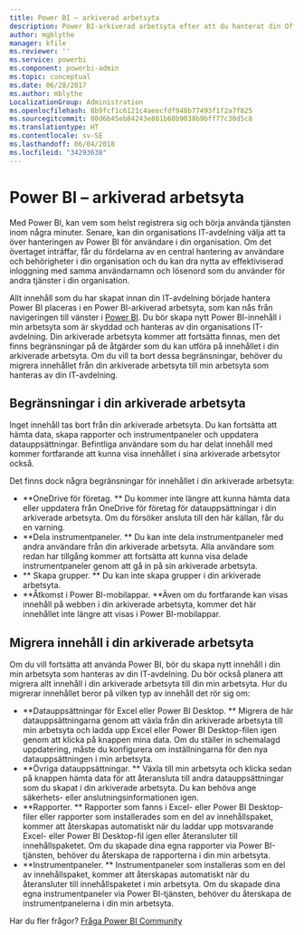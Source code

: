 ```yaml
---
title: Power BI – arkiverad arbetsyta
description: Power BI-arkiverad arbetsyta efter att du hanterat din Office 365-klient
author: mgblythe
manager: kfile
ms.reviewer: ''
ms.service: powerbi
ms.component: powerbi-admin
ms.topic: conceptual
ms.date: 06/28/2017
ms.author: mblythe
LocalizationGroup: Administration
ms.openlocfilehash: 8b9fcf1c6121c4aeecfdf948b77493f1f2a7f825
ms.sourcegitcommit: 80d6b45eb84243e801b60b9038b9bff77c30d5c8
ms.translationtype: HT
ms.contentlocale: sv-SE
ms.lasthandoff: 06/04/2018
ms.locfileid: "34293638"
---
```

# <a name="power-bi-archived-workspace"></a>Power BI – arkiverad arbetsyta
Med Power BI, kan vem som helst registrera sig och börja använda tjänsten inom några minuter.  Senare, kan din organisations IT-avdelning välja att ta över hanteringen av Power BI för användare i din organisation.  Om det övertaget inträffar, får du fördelarna av en central hantering av användare och behörigheter i din organisation och du kan dra nytta av effektiviserad inloggning med samma användarnamn och lösenord som du använder för andra tjänster i din organisation. 

Allt innehåll som du har skapat innan din IT-avdelning började hantera Power BI placeras i en Power BI-arkiverad arbetsyta, som kan nås från navigeringen till vänster i [Power BI](https://app.powerbi.com).  Du bör skapa nytt Power BI-innehåll i min arbetsyta som är skyddad och hanteras av din organisations IT-avdelning.  Din arkiverade arbetsyta kommer att fortsätta finnas, men det finns begränsningar på de åtgärder som du kan utföra på innehållet i din arkiverade arbetsyta.  Om du vill ta bort dessa begränsningar, behöver du migrera innehållet från din arkiverade arbetsyta till min arbetsyta som hanteras av din IT-avdelning.

## <a name="restrictions-in-your-archived-workspace"></a>Begränsningar i din arkiverade arbetsyta
Inget innehåll tas bort från din arkiverade arbetsyta.  Du kan fortsätta att hämta data, skapa rapporter och instrumentpaneler och uppdatera datauppsättningar.  Befintliga användare som du har delat innehåll med kommer fortfarande att kunna visa innehållet i sina arkiverade arbetsytor också.

Det finns dock några begränsningar för innehållet i din arkiverade arbetsyta:

* **OneDrive för företag.  ** Du kommer inte längre att kunna hämta data eller uppdatera från OneDrive för företag för datauppsättningar i din arkiverade arbetsyta.  Om du försöker ansluta till den här källan, får du en varning.
* **Dela instrumentpaneler.  ** Du kan inte dela instrumentpaneler med andra användare från din arkiverade arbetsyta.  Alla användare som redan har tillgång kommer att fortsätta att kunna visa delade instrumentpaneler genom att gå in på sin arkiverade arbetsyta.
* ** Skapa grupper.  ** Du kan inte skapa grupper i din arkiverade arbetsyta.
* **Åtkomst i Power BI-mobilappar.  **Även om du fortfarande kan visas innehåll på webben i din arkiverade arbetsyta, kommer det här innehållet inte längre att visas i Power BI-mobilappar.

## <a name="migrating-content-in-your-archived-workspace"></a>Migrera innehåll i din arkiverade arbetsyta
Om du vill fortsätta att använda Power BI, bör du skapa nytt innehåll i din min arbetsyta som hanteras av din IT-avdelning.   Du bör också planera att migrera allt innehåll i din arkiverade arbetsyta till din min arbetsyta.  Hur du migrerar innehållet beror på vilken typ av innehåll det rör sig om:

* **Datauppsättningar för Excel eller Power BI Desktop.  ** Migrera de här datauppsättningarna genom att växla från din arkiverade arbetsyta till min arbetsyta och ladda upp Excel eller Power BI Desktop-filen igen genom att klicka på knappen mina data.  Om du ställer in schemalagd uppdatering, måste du konfigurera om inställningarna för den nya datauppsättningen i min arbetsyta.
* **Övriga datauppsättningar.  ** Växla till min arbetsyta och klicka sedan på knappen hämta data för att återansluta till andra datauppsättningar som du skapat i din arkiverade arbetsyta.  Du kan behöva ange säkerhets- eller anslutningsinformationen igen.
* **Rapporter.  ** Rapporter som fanns i Excel- eller Power BI Desktop-filer eller rapporter som installerades som en del av innehållspaket, kommer att återskapas automatiskt när du laddar upp motsvarande Excel- eller Power BI Desktop-fil igen eller återansluter till innehållspaketet.  Om du skapade dina egna rapporter via Power BI-tjänsten, behöver du återskapa de rapporterna i din min arbetsyta.
* **Instrumentpaneler.  ** Instrumentpaneler som installeras som en del av innehållspaket, kommer att återskapas automatiskt när du återansluter till innehållspaketet i min arbetsyta.  Om du skapade dina egna instrumentpaneler via Power BI-tjänsten, behöver du återskapa de instrumentpanelerna i din min arbetsyta.

Har du fler frågor? [Fråga Power BI Community](http://community.powerbi.com/)

